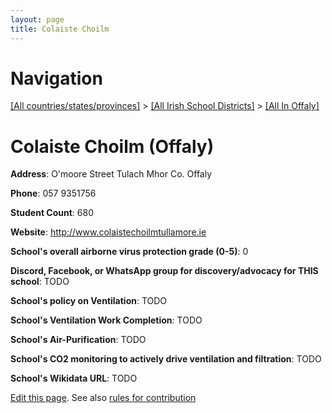 ```yaml
---
layout: page
title: Colaiste Choilm
---
```

# Navigation

[[All countries/states/provinces]](../../..) > [[All Irish School Districts]](../..) > [[All In Offaly]](..)

# Colaiste Choilm (Offaly)

**Address**: O'moore Street Tulach Mhor Co. Offaly

**Phone**: 057 9351756

**Student Count**: 680

**Website**: <http://www.colaistechoilmtullamore.ie>

**School's overall airborne virus protection grade (0-5)**: 0

**Discord, Facebook, or WhatsApp group for discovery/advocacy for THIS school**: TODO

**School's policy on Ventilation**: TODO

**School's Ventilation Work Completion**: TODO

**School's Air-Purification**: TODO

**School's CO2 monitoring to actively drive ventilation and filtration**: TODO

**School's Wikidata URL**: TODO


[Edit this page](https://github.com/ventilate-schools/Ireland/edit/main/./Offaly/Colaiste_Choilm.md). See also [rules for contribution](../../../contribution-rules/)